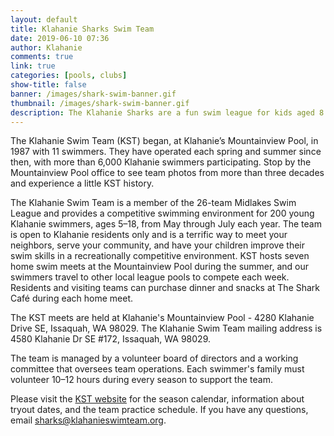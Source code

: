 ```yaml
---
layout: default
title: Klahanie Sharks Swim Team
date: 2019-06-10 07:36
author: Klahanie
comments: true
link: true
categories: [pools, clubs]
show-title: false
banner: /images/shark-swim-banner.gif
thumbnail: /images/shark-swim-banner.gif
description: The Klahanie Sharks are a fun swim league for kids aged 8 to 18.
---
```

The Klahanie Swim Team (KST) began, at Klahanie’s Mountainview Pool, in 1987 with 11 swimmers.  They have operated each spring and summer since then, with more than 6,000 Klahanie swimmers participating. Stop by the Mountainview Pool office to see team photos from more than three decades and experience a little KST history.

The Klahanie Swim Team is a member of the 26-team Midlakes Swim League and provides a competitive swimming environment for 200 young Klahanie swimmers, ages 5–18, from May through July each year. The team is open to Klahanie residents only and is a terrific way to meet your neighbors, serve your community, and have your children improve their swim skills in a recreationally competitive environment. KST hosts seven home swim meets at the Mountainview Pool during the summer, and our swimmers travel to other local league pools to compete each week. Residents and visiting teams can purchase dinner and snacks at The Shark Café during each home meet. 

The KST meets are held at Klahanie's Mountainview Pool - 4280 Klahanie Drive SE, Issaquah, WA 98029.
The Klahanie Swim Team mailing address is 4580 Klahanie Dr SE #172, Issaquah, WA 98029.

The team is managed by a volunteer board of directors and a working committee that oversees team operations. Each swimmer's family must volunteer 10–12 hours during every season to support the team. 

Please visit the [KST website](https://www.teamunify.com/Home.jsp?team=recmskswa) for the season calendar, information about tryout dates, and the team practice schedule. If you have any questions, email <a href="mailto:sharks@klahanieswimteam.org">sharks@klahanieswimteam.org</a>.
